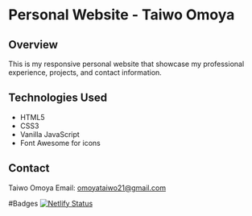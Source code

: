 # Personal Website - Taiwo Omoya

## Overview
This is my responsive personal website that showcase my professional experience, projects, and contact information.

## Technologies Used
- HTML5
- CSS3
- Vanilla JavaScript
- Font Awesome for icons

## Contact
Taiwo Omoya
Email: omoyataiwo21@gmail.com

#Badges
[![Netlify Status](https://api.netlify.com/api/v1/badges/3ba36e68-981f-4c8e-8e9e-ed6bbda85247/deploy-status)](https://app.netlify.com/sites/taiwoomoya/deploys)
